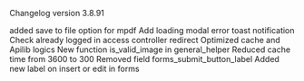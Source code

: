 Changelog version 3.8.91
 
added save to file option for mpdf
Add loading modal error toast notification
Check already logged in access controller redirect
Optimized cache and Apilib logics
New function is_valid_image in general_helper
Reduced cache time from 3600 to 300
Removed field forms_submit_button_label
Added new label on insert or edit in forms

